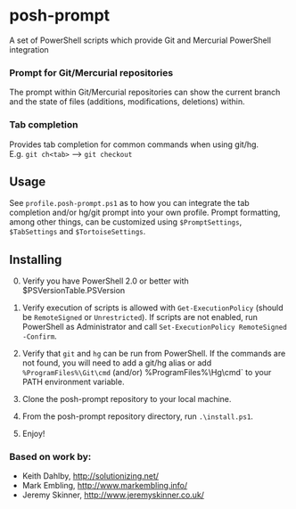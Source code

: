posh-prompt
===========

A set of PowerShell scripts which provide Git and Mercurial PowerShell integration

### Prompt for Git/Mercurial repositories
   The prompt within Git/Mercurial repositories can show the current branch and the state of files (additions, modifications, deletions) within.
   
### Tab completion
   Provides tab completion for common commands when using git/hg.  
   E.g. `git ch<tab>` --> `git checkout`
   
Usage
-----

See `profile.posh-prompt.ps1` as to how you can integrate the tab completion and/or hg/git prompt into your own profile.
Prompt formatting, among other things, can be customized using `$PromptSettings`, `$TabSettings` and `$TortoiseSettings`.

Installing
----------

0. Verify you have PowerShell 2.0 or better with $PSVersionTable.PSVersion

1. Verify execution of scripts is allowed with `Get-ExecutionPolicy` (should be `RemoteSigned` or `Unrestricted`). If scripts are not enabled, run PowerShell as Administrator and call `Set-ExecutionPolicy RemoteSigned -Confirm`.

2. Verify that `git` and `hg` can be run from PowerShell. If the commands are not found, you will need to add a git/hg alias or add `%ProgramFiles%\Git\cmd` (and/or) %ProgramFiles%\Hg\cmd` to your PATH environment variable.

3. Clone the posh-prompt repository to your local machine.

4. From the posh-prompt repository directory, run `.\install.ps1`.

5. Enjoy!


### Based on work by:

 - Keith Dahlby, http://solutionizing.net/
 - Mark Embling, http://www.markembling.info/
 - Jeremy Skinner, http://www.jeremyskinner.co.uk/
